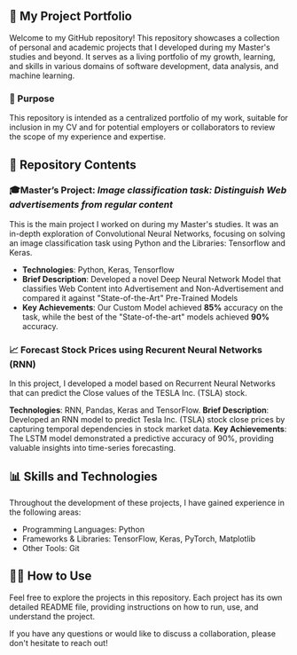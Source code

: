 ## 🚀 My Project Portfolio

Welcome to my GitHub repository! This repository showcases a collection of personal and academic projects that I developed during my Master's studies and beyond. It serves as a living portfolio of my growth, learning, and skills in various domains of software development, data analysis, and machine learning.

### 🎯 Purpose

This repository is intended as a centralized portfolio of my work, suitable for inclusion in my CV and for potential employers or collaborators to review the scope of my experience and expertise.

## 📁 Repository Contents
### 🎓**Master’s Project:** *Image classification task: Distinguish Web advertisements from regular content*
   
   This is the main project I worked on during my Master's studies. It was an in-depth exploration of Convolutional Neural Networks, focusing on solving an image classification task using Python and the Libraries: Tensorflow and Keras.

* **Technologies**: Python, Keras, Tensorflow
* **Brief Description**: Developed a novel Deep Neural Network Model that classifies Web Content into Advertisement and Non-Advertisement and compared it against "State-of-the-Art" Pre-Trained Models
* **Key Achievements**: Our Custom Model achieved **85%** accuracy on the task, while the best of the "State-of-the-art" models achieved **90%** accuracy.


### 📈 Forecast Stock Prices using Recurent Neural Networks (RNN)
  
   In this project, I developed a model based on Recurrent Neural Networks that can predict the Close values of the TESLA Inc. (TSLA) stock.
  
   **Technologies**: RNN, Pandas, Keras and TensorFlow.
   **Brief Description**: Developed an RNN model to predict Tesla Inc. (TSLA) stock close prices by capturing temporal dependencies in stock market data.
   **Key Achievements**: The LSTM model demonstrated a predictive accuracy of 90%, providing valuable insights into time-series forecasting.


## 📊 Skills and Technologies
Throughout the development of these projects, I have gained experience in the following areas:

* Programming Languages: Python
* Frameworks & Libraries: TensorFlow, Keras, PyTorch, Matplotlib
* Other Tools: Git
  
## 🧑‍💻 How to Use
Feel free to explore the projects in this repository. Each project has its own detailed README file, providing instructions on how to run, use, and understand the project.

If you have any questions or would like to discuss a collaboration, please don't hesitate to reach out!
